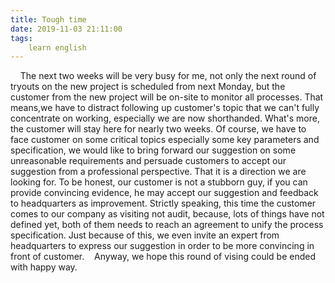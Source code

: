 ```yaml
---
title: Tough time
date: 2019-11-03 21:11:00
tags:
    learn english
---
```

    The next two weeks will be very busy for me, not only the next round of tryouts on the new project is scheduled from next Monday, but the customer from the new project will be on-site to monitor all processes. That means,we have to distract following up customer's topic that we can't fully concentrate on working, especially we are now shorthanded. What's more, the customer will stay here for nearly two weeks. Of course, we have to face customer on some critical topics especially some key parameters and specification, we would like to bring forward our suggestion on some unreasonable requirements and persuade customers to accept our suggestion from a professional perspective. That it is a direction we are looking for. To be honest, our customer is not a stubborn guy, if you can provide convincing evidence, he may accept our suggestion and feedback to headquarters as improvement. Strictly speaking, this time the customer comes to our company as visiting not audit, because, lots of things have not defined yet, both of them needs to reach an agreement to unify the process specification. Just because of this, we even invite an expert from headquarters to express our suggestion in order to be more convincing in front of customer.    Anyway, we hope this round of vising could be ended with happy way.